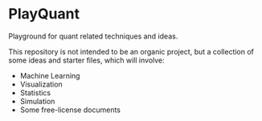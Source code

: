 # PlayQuant

Playground for quant related techniques and ideas.

This repository is not intended to be an organic project, but a collection of some ideas and starter files, which will involve:

* Machine Learning
* Visualization
* Statistics
* Simulation
* Some free-license documents
